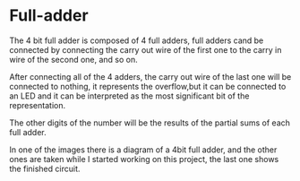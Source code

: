 # Full-adder
<p>The 4 bit full adder is composed of 4 full adders, full adders cand be connected by connecting the carry out wire of the
first one to the carry in wire of the second one, and so on.</p>
<p>After connecting all of the 4 adders, the carry out wire of the last one will be connected to nothing, it represents
the overflow,but it can be connected to an LED and it can be interpreted as the most significant bit of the representation.</p>
<p>The other digits of the number will be the results of the partial sums of each full adder.</p>
<p>In one of the images there is a diagram of a 4bit full adder, and the other ones are taken while I started working on this project, the last one shows the finished circuit.</p>

